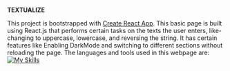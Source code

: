 **TEXTUALIZE**

This project is bootstrapped with [Create React App](https://github.com/facebook/create-react-app).
This basic page is built using React.js that performs certain tasks on the texts the user enters, like- changing to uppercase, lowercase, and reversing the string.
It has certain features like Enabling DarkMode and switching to different sections without reloading the page.
The languages and tools used in this webpage are:
[![My Skills](https://skillicons.dev/icons?i=js,html,css,bootstrap,react)](https://skillicons.dev)
